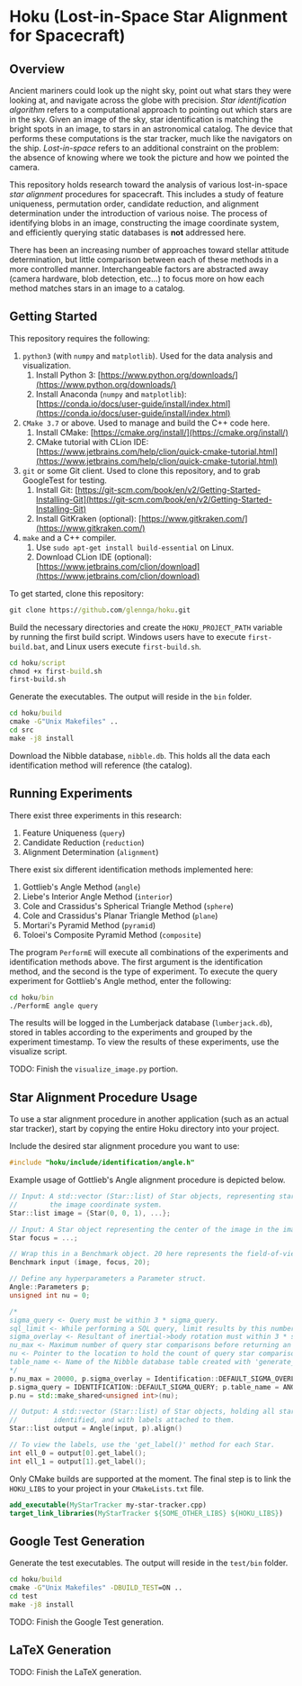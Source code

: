 # Hoku (Lost-in-Space Star Alignment for Spacecraft)

## Overview
Ancient mariners could look up the night sky, point out what stars they were looking at, and navigate across the globe 
with precision. _Star identification algorithm_ refers to a computational approach to pointing out which stars are in 
the sky. Given an image of the sky, star identification is matching the bright spots in an image, to stars in an 
astronomical catalog. The device that performs these computations is the star tracker, much like the navigators on the 
ship. _Lost-in-space_ refers to an additional constraint on the problem: the absence of knowing where we took the 
picture and how we pointed the camera.

This repository holds research toward the analysis of various lost-in-space _star alignment_ procedures for spacecraft. 
This includes a study of feature uniqueness, permutation order, candidate reduction, and alignment determination under 
the introduction of various noise. The process of identifying blobs in an image, constructing the image coordinate 
system, and efficiently querying static databases is __not__ addressed here. 

There has been an increasing number of approaches toward stellar attitude determination, but little comparison between
each of these methods in a more controlled manner. Interchangeable factors are abstracted away (camera hardware, blob
detection, etc...) to focus more on how each method matches stars in an image to a catalog.

## Getting Started
This repository requires the following:
1. `python3` (with `numpy` and `matplotlib`). Used for the data analysis and visualization.
    1. Install Python 3: [https://www.python.org/downloads/](https://www.python.org/downloads/)
    2. Install Anaconda (`numpy` and `matplotlib`): [https://conda.io/docs/user-guide/install/index.html](https://conda.io/docs/user-guide/install/index.html)
2. `CMake 3.7` or above. Used to manage and build the C++ code here.
    1. Install CMake: [https://cmake.org/install/](https://cmake.org/install/)
    2. CMake tutorial with CLion IDE: [https://www.jetbrains.com/help/clion/quick-cmake-tutorial.html](https://www.jetbrains.com/help/clion/quick-cmake-tutorial.html)
3. `git` or some Git client. Used to clone this repository, and to grab GoogleTest for testing.
    1. Install Git: [https://git-scm.com/book/en/v2/Getting-Started-Installing-Git](https://git-scm.com/book/en/v2/Getting-Started-Installing-Git)
    2. Install GitKraken (optional): [https://www.gitkraken.com/](https://www.gitkraken.com/)
4. `make` and a C++ compiler.
    1. Use `sudo apt-get install build-essential` on Linux.
    2. Download CLion IDE (optional): [https://www.jetbrains.com/clion/download](https://www.jetbrains.com/clion/download)

To get started, clone this repository:
```cmd
git clone https://github.com/glennga/hoku.git
```

Build the necessary directories and create the `HOKU_PROJECT_PATH` variable by running the first build script. Windows
users have to execute `first-build.bat`, and Linux users execute `first-build.sh`.
```cmd
cd hoku/script 
chmod +x first-build.sh
first-build.sh
```

Generate the executables. The output will reside in the `bin` folder. 
```cmd
cd hoku/build
cmake -G"Unix Makefiles" ..
cd src
make -j8 install
```

Download the Nibble database, `nibble.db`. This holds all the data each identification method will reference (the 
catalog). 

## Running Experiments
There exist three experiments in this research:
1. Feature Uniqueness (`query`)
2. Candidate Reduction (`reduction`)
3. Alignment Determination (`alignment`)

There exist six different identification methods implemented here:
1. Gottlieb's Angle Method (`angle`)
2. Liebe's Interior Angle Method (`interior`)
3. Cole and Crassidus's Spherical Triangle Method (`sphere`)
4. Cole and Crassidus's Planar Triangle Method (`plane`)
5. Mortari's Pyramid Method (`pyramid`)
6. Toloei's Composite Pyramid Method (`composite`)

The program `PerformE` will execute all combinations of the experiments and identification methods above. The first 
argument is the identification method, and the second is the type of experiment. To execute the query experiment for
Gottlieb's Angle method, enter the following:
```cmd
cd hoku/bin
./PerformE angle query
```

The results will be logged in the Lumberjack database (`lumberjack.db`), stored in tables according to the experiments 
and grouped by the experiment timestamp. To view the results of these experiments, use the visualize script.

TODO: Finish the `visualize_image.py` portion.

## Star Alignment Procedure Usage

To use a star alignment procedure in another application (such as an actual star tracker), start by copying the entire 
Hoku directory into your project. 

Include the desired star alignment procedure you want to use:
```cpp
#include "hoku/include/identification/angle.h"
```

Example usage of Gottlieb's Angle alignment procedure is depicted below. 
```cpp
// Input: A std::vector (Star::list) of Star objects, representing stars as 3D vectors in 
//        the image coordinate system.
Star::list image = {Star(0, 0, 1), ...};  

// Input: A Star object representing the center of the image in the image coordinate system.
Star focus = ...;

// Wrap this in a Benchmark object. 20 here represents the field-of-view.
Benchmark input (image, focus, 20);

// Define any hyperparameters a Parameter struct.
Angle::Parameters p;
unsigned int nu = 0;

/* 
sigma_query <- Query must be within 3 * sigma_query.
sql_limit <- While performing a SQL query, limit results by this number.
sigma_overlay <- Resultant of inertial->body rotation must within 3 * sigma_overlay of *a* body.
nu_max <- Maximum number of query star comparisons before returning an empty list.
nu <- Pointer to the location to hold the count of query star comparisons.
table_name <- Name of the Nibble database table created with 'generate_sep_table'.
*/
p.nu_max = 20000, p.sigma_overlay = Identification::DEFAULT_SIGMA_OVERLAY;
p.sigma_query = IDENTIFICATION::DEFAULT_SIGMA_QUERY; p.table_name = ANGLE_20;
p.nu = std::make_shared<unsigned int>(nu);

// Output: A std::vector (Star::list) of Star objects, holding all stars in the image that were 
//         identified, and with labels attached to them.
Star::list output = Angle(input, p).align()

// To view the labels, use the 'get_label()' method for each Star.
int ell_0 = output[0].get_label();
int ell_1 = output[1].get_label();
```

Only CMake builds are supported at the moment. The final step is to link the `HOKU_LIBS` to your project in your 
`CMakeLists.txt` file. 
```cmake
add_executable(MyStarTracker my-star-tracker.cpp)
target_link_libraries(MyStarTracker ${SOME_OTHER_LIBS} ${HOKU_LIBS})
```

## Google Test Generation
Generate the test executables. The output will reside in the `test/bin` folder.
```cmd
cd hoku/build
cmake -G"Unix Makefiles" -DBUILD_TEST=ON ..
cd test
make -j8 install
```

TODO: Finish the Google Test generation.

## LaTeX Generation

TODO: Finish the LaTeX generation.